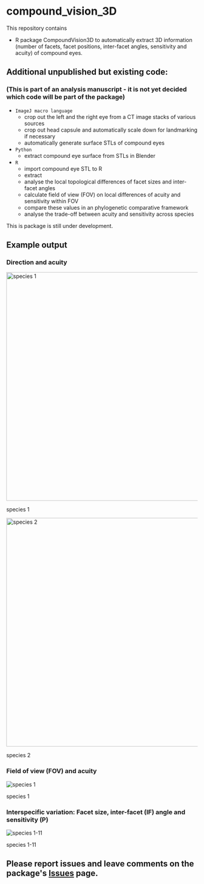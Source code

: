 # compound_vision_3D
This repository contains
* R package CompoundVision3D to automatically extract 3D information (number of facets, facet positions, inter-facet angles, sensitivity and acuity) of compound eyes.

## Additional unpublished but existing code:
### (This is part of an analysis manuscript - it is not yet decided which code will be part of the package)
* `ImageJ macro language`
    * crop out the left and the right eye from a CT image stacks of various sources
    * crop out head capsule and automatically scale down for landmarking if necessary
    * automatically generate surface STLs of compound eyes
* `Python`
  * extract compound eye surface from STLs in Blender
* `R`
  * import compound eye STL to R
  * extract 
  * analyse the local topological differences of facet sizes and inter-facet angles
  * calculate field of view (FOV) on local differences of acuity and sensitivity within FOV
  * compare these values in an phylogenetic comparative framework
  * analyse the trade-off between acuity and sensitivity across species

This is package is still under development.

## Example output
### Direction and acuity
<img src="https://live.staticflickr.com/65535/52077372779_5dafd04018_o.gif" alt="species 1" width="600"/>

species 1

<img src="https://live.staticflickr.com/65535/52076138677_8fb88204ae_o.gif" alt="species 2" width="600"/>

species 2


### Field of view (FOV) and acuity
![species 1](https://live.staticflickr.com/65535/52076088442_1bff87d231_o.png)

species 1

### Interspecific variation: Facet size, inter-facet (IF) angle and sensitivity (P)
![species 1-11](https://live.staticflickr.com/65535/52077614450_71d1ecd3bc_o.png)

species 1-11

## Please report issues and leave comments on the package's [Issues](https://github.com/Peter-T-Ruehr/CompoundVision3D/issues) page.
